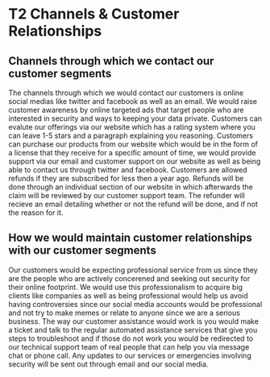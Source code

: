 # T2 Channels & Customer Relationships

## Channels through which we contact our customer segments

The channels through which we would contact our customers is online social medias like twitter and facebook as well as an email. We would raise customer awareness by online targeted ads that target people who are interested in security and ways to keeping your data private. Customers can evalute our offerings via our website which has a rating system where you can leave 1-5 stars and a paragraph explaining you reasoning. Customers can purchase our products from our website which would be in the form of a license that they receive for a specific amount of time, we would provide support via our email and customer support on our website as well as being able to contact us through twitter and facebook. Customers are allowed refunds if they are subscribed for less then a year ago. Refunds will be done through an individual section of our website in which afterwards the claim will be reviewed by our customer support team. The refunder will recieve an email detailing whether or not the refund will be done, and if not the reason for it.

## How we would maintain customer relationships with our customer segments

Our customers would be expecting professional service from us since they are the people who are actively concerened and seeking out security for their online footprint. We would use this professionalism to acquire big clients like companies as well as being professional would help us avoid having controversies since our social media accounts would be professional and not try to make memes or relate to anyone since we are a serious business. The way our customer assistance would work is you would make a ticket and talk to the regular automated assistance services that give you steps to troubleshoot and if those do not work you would be redirected to our technical support team of real people that can help you via message chat or phone call. Any updates to our services or emergencies involving security will be sent out through email and our social media.
